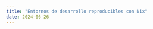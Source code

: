 ```yaml
---
title: "Entornos de desarrollo reproducibles con Nix"
date: 2024-06-26
---
```

<!-- LTeX: language=es -->

